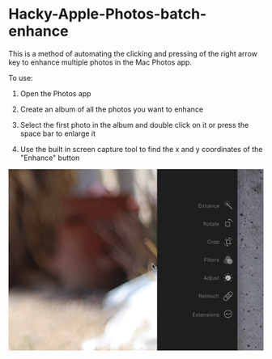 # Hacky-Apple-Photos-batch-enhance
This is a method of automating the clicking and pressing of the right arrow key to enhance multiple photos in the Mac Photos app.

To use:
1. Open the Photos app

2. Create an album of all the photos you want to enhance

3. Select the first photo in the album and double click on it or press the space bar to enlarge it

4. Use the built in screen capture tool to find the x and y coordinates of the "Enhance" button 

![Alt text](https://github.com/invener/Hacky-Apple-Photos-batch-enhance/blob/master/finding%20coordinates.gif?raw=true)
